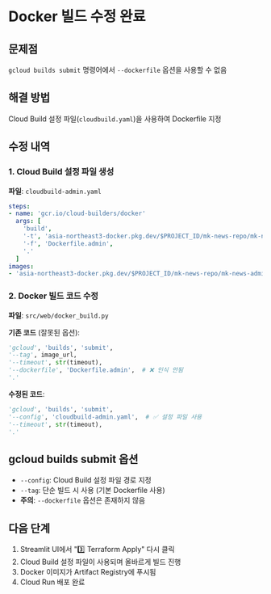 # Docker 빌드 수정 완료

## 문제점

`gcloud builds submit` 명령어에서 `--dockerfile` 옵션을 사용할 수 없음

## 해결 방법

Cloud Build 설정 파일(`cloudbuild.yaml`)을 사용하여 Dockerfile 지정

## 수정 내역

### 1. Cloud Build 설정 파일 생성
**파일**: `cloudbuild-admin.yaml`

```yaml
steps:
- name: 'gcr.io/cloud-builders/docker'
  args: [
    'build',
    '-t', 'asia-northeast3-docker.pkg.dev/$PROJECT_ID/mk-news-repo/mk-news-admin:latest',
    '-f', 'Dockerfile.admin',
    '.'
  ]
images:
- 'asia-northeast3-docker.pkg.dev/$PROJECT_ID/mk-news-repo/mk-news-admin:latest'
```

### 2. Docker 빌드 코드 수정
**파일**: `src/web/docker_build.py`

**기존 코드** (잘못된 옵션):
```python
'gcloud', 'builds', 'submit',
'--tag', image_url,
'--timeout', str(timeout),
'--dockerfile', 'Dockerfile.admin',  # ❌ 인식 안됨
'.'
```

**수정된 코드**:
```python
'gcloud', 'builds', 'submit',
'--config', 'cloudbuild-admin.yaml',  # ✅ 설정 파일 사용
'--timeout', str(timeout),
'.'
```

## gcloud builds submit 옵션

- `--config`: Cloud Build 설정 파일 경로 지정
- `--tag`: 단순 빌드 시 사용 (기본 Dockerfile 사용)
- **주의**: `--dockerfile` 옵션은 존재하지 않음

## 다음 단계

1. Streamlit UI에서 "3️⃣ Terraform Apply" 다시 클릭
2. Cloud Build 설정 파일이 사용되며 올바르게 빌드 진행
3. Docker 이미지가 Artifact Registry에 푸시됨
4. Cloud Run 배포 완료
